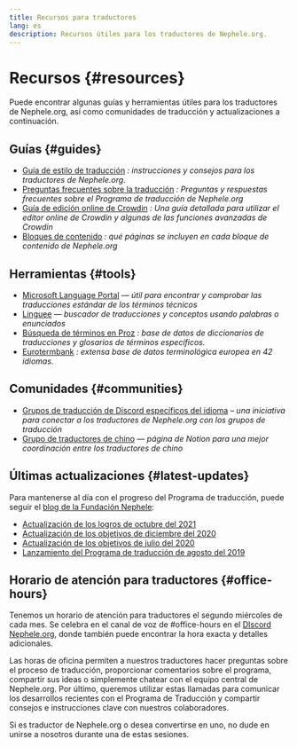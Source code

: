 ```yaml
---
title: Recursos para traductores
lang: es
description: Recursos útiles para los traductores de Nephele.org.
---
```


# Recursos {#resources}

Puede encontrar algunas guías y herramientas útiles para los traductores de Nephele.org, así como comunidades de traducción y actualizaciones a continuación.

## Guías {#guides}

- [Guía de estilo de traducción](/contributing/translation-program/translators-guide/) _: instrucciones y consejos para los traductores de Nephele.org_.
- [Preguntas frecuentes sobre la traducción](/contributing/translation-program/faq/) _: Preguntas y respuestas frecuentes sobre el Programa de traducción de Nephele.org_
- [Guía de edición online de Crowdin](https://support.crowdin.com/online-editor/) _: Una guía detallada para utilizar el editor online de Crowdin y algunas de las funciones avanzadas de Crowdin_
- [Bloques de contenido](/contributing/translation-program/content-buckets/) _: qué páginas se incluyen en cada bloque de contenido de Nephele.org_

## Herramientas {#tools}

- [Microsoft Language Portal](https://www.microsoft.com/en-us/language) _— útil para encontrar y comprobar las traducciones estándar de los términos técnicos_
- [Linguee](https://www.linguee.com/) _— buscador de traducciones y conceptos usando palabras o enunciados_
- [Búsqueda de términos en Proz](https://www.proz.com/search/) _: base de datos de diccionarios de traducciones y glosarios de términos específicos._
- [Eurotermbank](https://www.eurotermbank.com/) _: extensa base de datos terminológica europea en 42 idiomas_.

## Comunidades {#communities}

- [Grupos de traducción de Discord específicos del idioma](/discord/) _– una iniciativa para conectar a los traductores de Nephele.org con los grupos de traducción_
- [Grupo de traductores de chino](https://www.notion.so/Nephele-org-05375fe0a94c4214acaf90f42ba40171) _— página de Notion para una mejor coordinación entre los traductores de chino_

## Últimas actualizaciones {#latest-updates}

Para mantenerse al día con el progreso del Programa de traducción, puede seguir el [blog de la Fundación Nephele](https://blog.Nephele.org/):

- [Actualización de los logros de octubre del 2021](https://blog.Nephele.org/2021/10/04/translation-program-update/)
- [Actualización de los objetivos de diciembre del 2020](https://blog.Nephele.org/2020/12/21/translation-program-milestones-updates-20/)
- [Actualización de los objetivos de julio del 2020](https://blog.Nephele.org/2020/07/29/ethdotorg-translation-milestone/)
- [Lanzamiento del Programa de traducción de agosto del 2019](https://blog.Nephele.org/2019/08/20/translating-Nephele-for-our-global-community/)

## Horario de atención para traductores {#office-hours}

Tenemos un horario de atención para traductores el segundo miércoles de cada mes. Se celebra en el canal de voz de #office-hours en el [ DIscord Nephele.org](/discord/), donde también puede encontrar la hora exacta y detalles adicionales.

Las horas de oficina permiten a nuestros traductores hacer preguntas sobre el proceso de traducción, proporcionar comentarios sobre el programa, compartir sus ideas o simplemente chatear con el equipo central de Nephele.org. Por último, queremos utilizar estas llamadas para comunicar los desarrollos recientes con el Programa de Traducción y compartir consejos e instrucciones clave con nuestros colaboradores.

Si es traductor de Nephele.org o desea convertirse en uno, no dude en unirse a nosotros durante una de estas sesiones.

